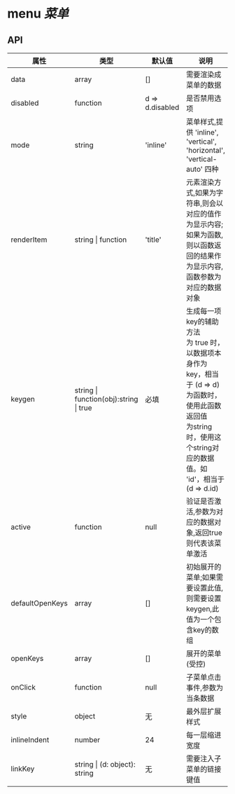 # menu *菜单*

<example />

## API

| 属性 | 类型 | 默认值 | 说明 |
| --- | --- | --- | --- |
| data | array | [] | 需要渲染成菜单的数据 |
| disabled | function | d => d.disabled | 是否禁用选项 |
| mode | string | 'inline'| 菜单样式,提供 'inline', 'vertical', 'horizontal', 'vertical-auto' 四种|
| renderItem | string \| function | 'title' | 元素渲染方式,如果为字符串,则会以对应的值作为显示内容;如果为函数,则以函数返回的结果作为显示内容,函数参数为对应的数据对象 |
| keygen | string \| function(obj):string \| true | 必填 | 生成每一项key的辅助方法<br />为 true 时，以数据项本身作为key，相当于 (d => d)<br />为函数时，使用此函数返回值<br />为string时，使用这个string对应的数据值。如 'id'，相当于 (d => d.id) |
| active | function | null | 验证是否激活,参数为对应的数据对象,返回true则代表该菜单激活 |
| defaultOpenKeys | array | [] | 初始展开的菜单;如果需要设置此值,则需要设置keygen,此值为一个包含key的数组 |
| openKeys | array | [] | 展开的菜单(受控) | 
| onClick | function | null | 子菜单点击事件,参数为当条数据|
| style | object | 无 | 最外层扩展样式 |
| inlineIndent | number | 24 | 每一层缩进宽度 |
| linkKey | string \| (d: object): string | 无 | 需要注入子菜单的链接键值 |  
